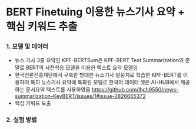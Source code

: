 # BERT Finetuing 이용한 뉴스기사 요약 + 핵심 키워드 추출

### 1. 모델 및 데이터

- 뉴스 기사 3줄 요약인 KPF-BERTSum은 KPF-BERT Text Summarization의 준말로 BERT의 사전학습 모델을 이용한 텍스트 요약 모델임
- 한국언론진흥재단에서 구축한 방대한 뉴스기사 말뭉치로 학습한 KPF-BERT를 이용하여 특히 뉴스기사 요약에 특화된 모델로 한국어 데이터 셋은 AI-HUB에서 제공하는 문서요약 텍스트를 사용하였음
  https://github.com/lhch9550/news-summarization-KeyBERT/issues/1#issue-2826665372
- 핵심 키워드 도출

### 2. 실험 방법
